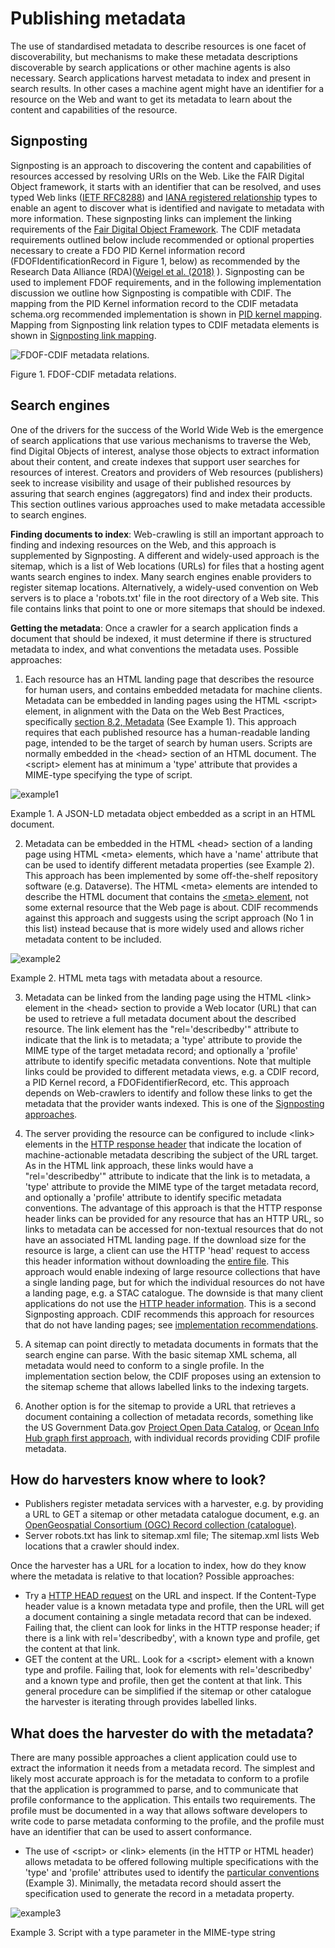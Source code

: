 # Publishing metadata

The use of standardised metadata to describe resources is one facet of discoverability, but mechanisms to make these metadata descriptions discoverable by search applications or other machine agents is also necessary. Search applications harvest metadata to index and present in search results. In other cases a machine agent might have an identifier for a resource on the Web and want to get its metadata to learn about the content and capabilities of the resource.

## Signposting
Signposting is an approach to discovering the content and capabilities of resources accessed by resolving URIs on the Web. Like the FAIR Digital Object framework, it starts with an identifier that can be resolved, and uses typed Web links ([IETF RFC8288](https://datatracker.ietf.org/doc/html/rfc8288)) and [IANA registered relationship](https://www.iana.org/assignments/link-relations/link-relations.xhtml) types to enable an agent to discover what is identified and navigate to metadata with more information. These signposting links can implement the linking requirements of the [Fair Digital Object Framework](https://www.slideshare.net/hvdsomp/fair-signposting-a-kiss-approach-to-a-burning-issue). The CDIF metadata requirements outlined below include recommended or optional properties necessary to create a FDO PID Kernel information record (FDOFIdentificationRecord in Figure 1, below) as recommended by the Research Data Alliance (RDA)([Weigel et al. (2018)](https://doi.org/10.15497/RDA00031) ). Signposting can be used to implement FDOF requirements, and in the following implementation discussion we outline how Signposting is compatible with CDIF. The mapping from the PID Kernel information record to the CDIF metadata schema.org recommended implementation is shown in [PID kernel mapping](./pidkernel.md). Mapping from Signposting link relation types to CDIF metadata elements is shown in [Signposting link mapping](./signpostinglinkrel.md).

![FDOF-CDIF metadata relations.](./figures/fdof-cdif-relations.jpg)

Figure 1. FDOF-CDIF metadata relations.

## Search engines
One of the drivers for the success of the World Wide Web is the emergence of search applications that use various mechanisms to traverse the Web, find Digital Objects of interest, analyse those objects to extract information about their content, and create indexes that support user searches for resources of interest. Creators and providers of Web resources (publishers) seek to increase visibility and usage of their published resources by assuring that search engines (aggregators) find and index their products. This section outlines various approaches used to make metadata accessible to search engines.

**Finding documents to index**: Web-crawling is still an important approach to finding and indexing resources on the Web, and this approach is supplemented by Signposting. A different and widely-used approach is the sitemap, which is a list of Web locations (URLs) for files that a hosting agent wants search engines to index.  Many search engines enable providers to register sitemap locations. Alternatively, a widely-used convention on Web servers is to place a 'robots.txt' file in the root directory of a Web site. This file contains links that point to one or more sitemaps that should be indexed.

**Getting the metadata**: Once a crawler for a search application finds a document that should be indexed, it must determine if there is structured metadata to index, and what conventions the metadata uses. Possible approaches:

1. Each resource has an HTML landing page that describes the resource for human users, and contains embedded metadata for machine clients. Metadata can be embedded in landing pages using the HTML &lt;script&gt; element, in alignment with the Data on the Web Best Practices, specifically [section 8.2, Metadata](https://www.w3.org/TR/dwbp/#metadata) (See Example 1). This approach requires that each published resource has a human-readable landing page, intended to be the target of search by human users. Scripts are normally embedded in the &lt;head&gt; section of an HTML document. The &lt;script&gt; element has at minimum a 'type' attribute that provides a MIME-type specifying the type of script. 

![example1](./figures/ex1-jsonldembededinhtml.jpg)

Example 1. A JSON-LD metadata object embedded as a script in an HTML document.

2. Metadata can be embedded in the HTML &lt;head&gt; section of a landing page using HTML &lt;meta&gt; elements, which have a 'name' attribute that can be used to identify different metadata properties (see Example 2). This approach has been implemented by some off-the-shelf repository software (e.g. Dataverse). The HTML &lt;meta&gt; elements are intended to describe the HTML document that contains the [&lt;meta&gt; element](https://www.w3.org/TR/2011/WD-html5-author-20110809/the-meta-element.html), not some external resource that the Web page is about. CDIF recommends against this approach and suggests using the script approach (No 1 in this list) instead because that is more widely used and allows richer metadata content to be included. 

![example2](./figures/ex2-htmlmetatags.jpg)

Example 2. HTML meta tags with metadata about a resource.

3. Metadata can be linked from the landing page using the HTML &lt;link&gt; element in the &lt;head&gt; section to provide a Web locator (URL) that can be used to retrieve a full metadata document about the described resource. The link element has the "rel='describedby'" attribute to indicate that the link is to metadata; a 'type' attribute to provide the MIME type of the target metadata record; and optionally a 'profile' attribute to identify specific metadata conventions. Note that multiple links could be provided to different metadata views, e.g. a CDIF record, a PID Kernel record, a FDOFidentifierRecord, etc. This approach depends on Web-crawlers to identify and follow these links to get the metadata that the provider wants indexed. This is one of the [Signposting approaches](https://signposting.org/).

4. The server providing the resource can be configured to include &lt;link&gt; elements in the [HTTP response header](https://tools.ietf.org/html/rfc8288) that indicate the location of machine-actionable metadata describing the subject of the URL target. As in the HTML link approach, these links would have a "rel='describedby'" attribute to indicate that the link is to metadata, a 'type' attribute to provide the MIME type of the target metadata record, and optionally a 'profile' attribute to identify specific metadata conventions. The advantage of this approach is that the HTTP response header links can be provided for any resource that has an HTTP URL, so links to metadata can be accessed for non-textual resources that do not have an associated HTML landing page. If the download size for the resource is large, a client can use the HTTP 'head' request to access this header information without downloading the [entire file](https://tools.ietf.org/html/rfc7231#section-4.3.2). This approach would enable indexing of large resource collections that have a single landing page, but for which the individual resources do not have a landing page, e.g. a STAC catalogue. The downside is that many client applications do not use the [HTTP header information](https://www.w3.org/TR/ldp-bp/#use-case-2-providing-metadata-in-both-http-headers-and-html-body). This is a second Signposting approach. CDIF recommends this approach for resources that do not have landing pages; see [implementation recommendations](tbd).

5. A sitemap can point directly to metadata documents in formats that the search engine can parse. With the basic sitemap XML schema, all metadata would need to conform to a single profile. In the implementation section below, the CDIF proposes using an extension to the sitemap scheme that allows labelled links to the indexing targets.

6. Another option is for the sitemap to provide a URL that retrieves a document containing a collection of metadata records, something like the US Government Data.gov [Project Open Data Catalog](https://project-open-data.cio.gov/v1.1/schema/catalog.json), or [Ocean Info Hub graph first approach](https://book.oceaninfohub.org/indexing/graphpub.html), with individual records providing CDIF profile metadata.

## How do harvesters know where to look?
- Publishers register metadata services with a harvester, e.g. by providing a URL to GET a sitemap or other metadata catalogue document, e.g. an [OpenGeospatial Consortium (OGC) Record collection (catalogue)](https://docs.ogc.org/DRAFTS/20-004.html#sc_record-collection-overview). 
- Server robots.txt has link to sitemap.xml file; The sitemap.xml lists Web locations that a crawler should
index.

Once the harvester has a URL for a location to index, how do they know where the metadata is relative to that location? Possible approaches:

- Try a [HTTP HEAD request](https://www.rfc-editor.org/rfc/rfc9110#HEAD) on the URL and inspect. If the Content-Type header value is a known metadata type and profile, then the URL will get a document containing a single metadata record that can be indexed. Failing that, the client can look for links in the HTTP response header; if there is a link with rel='describedby', with a known type and profile, get the content at that link. 
- GET the content at the URL. Look for a &lt;script&gt; element with a known type and profile. Failing that, look for elements with rel='describedby' and a known type and profile, then get the content at that link. This general procedure can be simplified if the sitemap or other catalogue the harvester is iterating through
provides labelled links.

## What does the harvester do with the metadata?

There are many possible approaches a client application could use to extract the information it needs from a metadata record. The simplest and likely most accurate approach is for the metadata to conform to a profile that the application is programmed to parse, and to communicate that profile conformance to the application. This entails two requirements. The profile must be documented in a way that allows software developers to write code to parse metadata conforming to the profile, and the profile must have an identifier that can be used to assert conformance.

- The use of &lt;script&gt; or &lt;link&gt; elements (in the HTTP or HTML header) allows metadata to be offered following multiple specifications with the 'type' and 'profile' attributes used to identify the [particular conventions](https://www.w3.org/TR/dx-prof-conneg/#dfn-profile) (Example 3). Minimally, the metadata record should assert the specification used to generate the record in a metadata property.

![example3](./figures/ex3-scriptwithtype.jpg)

Example 3. Script with a type parameter in the MIME-type string